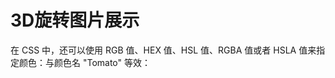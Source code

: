 # 3D旋转图片展示

在 CSS 中，还可以使用 RGB 值、HEX 值、HSL 值、RGBA 值或者 HSLA 值来指定颜色：与颜色名 "Tomato" 等效：

<rotate-pics-play />